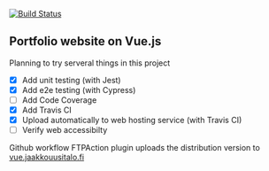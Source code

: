 [![Build Status](https://travis-ci.org/jaakkouu/portfolio-vue.svg?branch=master)](https://travis-ci.org/jaakkouu/portfolio-vue)

## Portfolio website on Vue.js

Planning to try serveral things in this project

- [x] Add unit testing (with Jest)
- [x] Add e2e testing (with Cypress)
- [ ] Add Code Coverage
- [x] Add Travis CI
- [x] Upload automatically to web hosting service (with Travis CI)
- [ ] Verify web accessibilty

Github workflow FTPAction plugin uploads the distribution version to [vue.jaakkouusitalo.fi](http://vue.jaakkouusitalo.fi "Portfolio in Vuejs")
